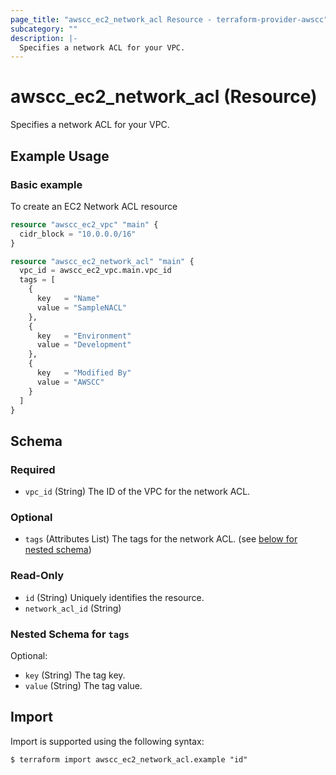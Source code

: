 ```yaml
---
page_title: "awscc_ec2_network_acl Resource - terraform-provider-awscc"
subcategory: ""
description: |-
  Specifies a network ACL for your VPC.
---
```


# awscc_ec2_network_acl (Resource)

Specifies a network ACL for your VPC.

## Example Usage

### Basic example
To create an EC2 Network ACL resource
```terraform
resource "awscc_ec2_vpc" "main" {
  cidr_block = "10.0.0.0/16"
}

resource "awscc_ec2_network_acl" "main" {
  vpc_id = awscc_ec2_vpc.main.vpc_id
  tags = [
    {
      key   = "Name"
      value = "SampleNACL"
    },
    {
      key   = "Environment"
      value = "Development"
    },
    {
      key   = "Modified By"
      value = "AWSCC"
    }
  ]
}
```

<!-- schema generated by tfplugindocs -->
## Schema

### Required

- `vpc_id` (String) The ID of the VPC for the network ACL.

### Optional

- `tags` (Attributes List) The tags for the network ACL. (see [below for nested schema](#nestedatt--tags))

### Read-Only

- `id` (String) Uniquely identifies the resource.
- `network_acl_id` (String)

<a id="nestedatt--tags"></a>
### Nested Schema for `tags`

Optional:

- `key` (String) The tag key.
- `value` (String) The tag value.

## Import

Import is supported using the following syntax:

```shell
$ terraform import awscc_ec2_network_acl.example "id"
```